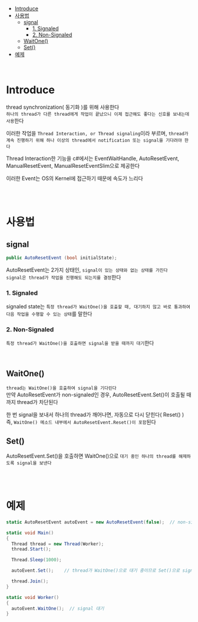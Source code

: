 - [Introduce](#introduce)
- [사용법](#사용법)
  - [signal](#signal)
    - [1. Signaled](#1-signaled)
    - [2. Non-Signaled](#2-non-signaled)
  - [WaitOne()](#waitone)
  - [Set()](#set)
- [예제](#예제)

<br>

# Introduce
thread synchronization( 동기화 )를 위해 사용한다<br>
`하나의 thread가 다른 thread에게 작업이 끝났으니 이제 접근해도 좋다는 신호를 보내는데 사용`한다<br>

이러한 작업을 `Thread Interaction, or Thread signaling`이라 부르며, `thread가 계속 진행하기 위해 하나 이상의 thread에서 notification 또는 signal을 기다려야 한다`<br>

Thread Interaction한 기능을 c#에서는 EventWaitHandle, AutoResetEvent, ManualResetEvent, ManualResetEventSlim으로 제공한다<br>

이러한 Event는 OS의 Kernel에 접근하기 때문에 속도가 느리다<br>


<br>
<br>

# 사용법

## signal
```c#
public AutoResetEvent (bool initialState);
```
AutoResetEvent는 2가지 상태인, `signal이 있는 상태와 없는 상태를 가진다`<br>
`signal은 thread가 작업을 진행해도 되는지를 결정`한다<br>

### 1. Signaled
signaled state는 `특정 thread가 WaitOne()을 호출할 때, 대기하지 않고 바로 통과하여 다음 작업을 수행할 수 있는 상태`를 말한다<br>

### 2. Non-Signaled
`특정 thread가 WaitOne()을 호출하면 signal을 받을 때까지 대기`한다<br>

<br>

## WaitOne()
`thread는 WaitOne()을 호출하여 signal을 기다린다`<br>
만약 AutoResetEvent가 non-signaled인 경우, AutoResetEvent.Set()이 호출될 때까지 thread가 차단된다<br>

한 번 signal을 보내서 하나의 thread가 깨어나면, 자동으로 다시 닫힌다( Reset() )<br>
즉, `WaitOne() 메소드 내부에서 AutoResetEvent.Reset()이 포함`된다<br>

## Set()
AutoResetEvent.Set()을 호출하면 WaitOne()으로 `대기 중인 하나의 thread를 해제하도록 signal을 보낸다`<br>

<br>
<br>

# 예제
```c#
static AutoResetEvent autoEvent = new AutoResetEvent(false);  // non-signaled

static void Main()
{
  Thread thread = new Thread(Worker);
  thread.Start();

  Thread.Sleep(1000);

  autoEvent.Set();    // thread가 WaitOne()으로 대기 중이므로 Set()으로 signal을 보냄

  thread.Join();
}

static void Worker()
{
  autoEvent.WaitOne();  // signal 대기
}
```